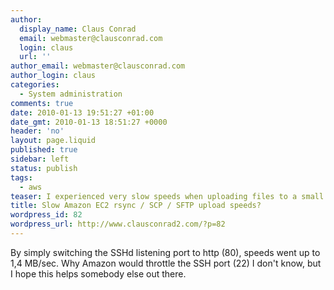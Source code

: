 ```yaml
---
author:
  display_name: Claus Conrad
  email: webmaster@clausconrad.com
  login: claus
  url: ''
author_email: webmaster@clausconrad.com
author_login: claus
categories:
  - System administration
comments: true
date: 2010-01-13 19:51:27 +01:00
date_gmt: 2010-01-13 18:51:27 +0000
header: 'no'
layout: page.liquid
published: true
sidebar: left
status: publish
tags:
  - aws
teaser: I experienced very slow speeds when uploading files to a small (m1.small) Amazon EC2 instance using the SCP and SFTP3 protocols with rsync, WinSCP and Tunnelier BitVise - around 30-40 kB/sec.
title: Slow Amazon EC2 rsync / SCP / SFTP upload speeds?
wordpress_id: 82
wordpress_url: http://www.clausconrad2.com/?p=82
---
```

By simply switching the SSHd listening port to http (80), speeds went up to 1,4 MB/sec. Why Amazon would throttle the SSH port (22) I don't know, but I hope this helps somebody else out there.

